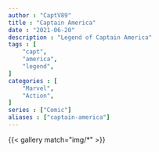 ```yaml
---
author : "CaptV89"
title : "Captain America"
date : "2021-06-20"
description : "Legend of Captain America"
tags : [
    "capt",
    "america",
    "legend",
]
categories : [
    "Marvel",
    "Action",
]
series : ["Comic"]
aliases : ["captain-america"]
---
```



{{< gallery match="img/*" >}}
